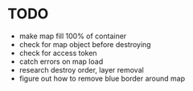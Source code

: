 # TODO

* make map fill 100% of container
* check for map object before destroying
* check for access token
* catch errors on map load
* research destroy order, layer removal
* figure out how to remove blue border around map